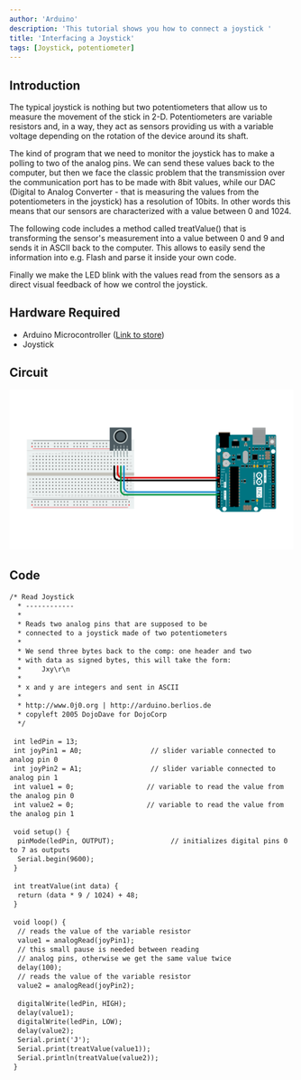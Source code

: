 ```yaml
---
author: 'Arduino'
description: 'This tutorial shows you how to connect a joystick '
title: 'Interfacing a Joystick'
tags: [Joystick, potentiometer]
---
```

## Introduction
The typical joystick is nothing but two potentiometers that allow us to measure the movement of the stick in 2-D. Potentiometers are variable resistors and, in a way, they act as sensors providing us with a variable voltage depending on the rotation of the device around its shaft.

The kind of program that we need to monitor the joystick has to make a polling to two of the analog pins. We can send these values back to the computer, but then we face the classic problem that the transmission over the communication port has to be made with 8bit values, while our DAC (Digital to Analog Converter - that is measuring the values from the potentiometers in the joystick) has a resolution of 10bits. In other words this means that our sensors are characterized with a value between 0 and 1024.

The following code includes a method called treatValue() that is transforming the sensor's measurement into a value between 0 and 9 and sends it in ASCII back to the computer. This allows to easily send the information into e.g. Flash and parse it inside your own code.

Finally we make the LED blink with the values read from the sensors as a direct visual feedback of how we control the joystick.
## Hardware Required
- Arduino Microcontroller ([Link to store](https://store.arduino.cc/))
- Joystick


## Circuit
![Circuit schematic](./assets/joy_sch_480.png)


## Code
```arduino
/* Read Joystick
  * ------------
  *
  * Reads two analog pins that are supposed to be
  * connected to a joystick made of two potentiometers
  *
  * We send three bytes back to the comp: one header and two
  * with data as signed bytes, this will take the form:
  *     Jxy\r\n
  *
  * x and y are integers and sent in ASCII
  *
  * http://www.0j0.org | http://arduino.berlios.de
  * copyleft 2005 DojoDave for DojoCorp
  */

 int ledPin = 13;
 int joyPin1 = A0;                 // slider variable connected to analog pin 0
 int joyPin2 = A1;                 // slider variable connected to analog pin 1
 int value1 = 0;                  // variable to read the value from the analog pin 0
 int value2 = 0;                  // variable to read the value from the analog pin 1

 void setup() {
  pinMode(ledPin, OUTPUT);              // initializes digital pins 0 to 7 as outputs
  Serial.begin(9600);
 }

 int treatValue(int data) {
  return (data * 9 / 1024) + 48;
 }

 void loop() {
  // reads the value of the variable resistor
  value1 = analogRead(joyPin1);  
  // this small pause is needed between reading
  // analog pins, otherwise we get the same value twice
  delay(100);            
  // reads the value of the variable resistor
  value2 = analogRead(joyPin2);  

  digitalWrite(ledPin, HIGH);          
  delay(value1);
  digitalWrite(ledPin, LOW);
  delay(value2);
  Serial.print('J');
  Serial.print(treatValue(value1));
  Serial.println(treatValue(value2));
 }
 ```